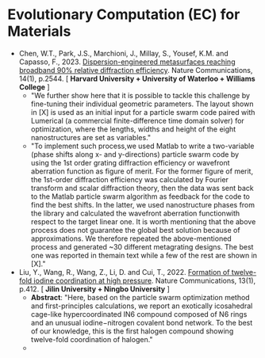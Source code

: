 # Evolutionary Computation (EC) for Materials

* Chen, W.T., Park, J.S., Marchioni, J., Millay, S., Yousef, K.M. and Capasso, F., 2023. [Dispersion-engineered metasurfaces reaching broadband 90% relative diffraction efficiency](https://doi.org/10.1038/s41467-023-38185-2). Nature Communications, 14(1), p.2544. [ **Harvard University + University of Waterloo + Williams College** ]
  * "We further show here that it is possible to tackle this challenge by fine-tuning their individual geometric parameters. The layout shown in [X] is used as an initial input for a particle swarm code paired with Lumerical (a commercial finite-difference time domain solver) for optimization, where the lengths, widths and height of the eight nanostructures are set as variables."
  * "To implement such process,we used Matlab to write a two-variable (phase shifts along x- and y-directions) particle swarm code by using the 1st order grating diffraction efficiency or wavefront aberration function as figure of merit. For the former figure of merit, the 1st-order diffraction efficiency was calculated by Fourier transform and scalar diffraction
theory, then the data was sent back to the Matlab particle swarm algorithm as feedback for the code to find the best shifts. In the latter, we used nanostructure phases from the library and calculated the
wavefront aberration functionwith respect to the target linear one. It is worth mentioning that the above process does not guarantee the global best solution because of approximations. We therefore repeated the above-mentioned process and generated ~30 different metagrating designs. The best one was reported in themain text while a few of the rest are shown in [X]."
* Liu, Y., Wang, R., Wang, Z., Li, D. and Cui, T., 2022. [Formation of twelve-fold iodine coordination at high pressure](https://doi.org/10.1038/s41467-022-28083-4). Nature Communications, 13(1), p.412. [ **Jilin University + Ningbo University** ]
  * **Abstract**: "Here, based on the particle swarm optimization method and first-principles calculations, we report an exotically icosahedral cage-like hypercoordinated IN6 compound composed of N6 rings and an unusual iodine−nitrogen covalent bond network. To the best of our knowledge, this is the first halogen compound showing twelve-fold coordination of halogen."
  * 

